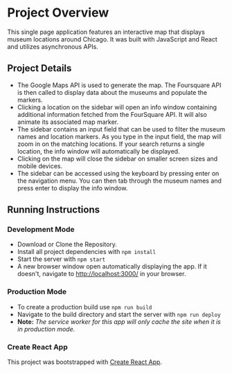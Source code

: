 # Project Overview

This single page application features an interactive map that displays museum locations around Chicago. It was built with JavaScript and React and utilizes asynchronous APIs.

## Project Details

- The Google Maps API is used to generate the map. The Foursquare API is then called to display data about the museums and populate the markers.
- Clicking a location on the sidebar will open an info window containing additional information fetched from the FourSquare API. It will also animate its associated map marker.
- The sidebar contains an input field that can be used to filter the museum names and location markers. As you type in the input field, the map will zoom in on the matching locations. If your search returns a single location, the info window will automatically be displayed.
- Clicking on the map will close the sidebar on smaller screen sizes and mobile devices.
- The sidebar can be accessed using the keyboard by pressing enter on the navigation menu. You can then tab through the museum names and press enter to display the info window.

## Running Instructions

### Development Mode

- Download or Clone the Repository.
- Install all project dependencies with `npm install`
- Start the server with `npm start`
- A new browser window open automatically displaying the app. If it doesn't, navigate to [http://localhost:3000/](http://localhost:3000/) in your browser.

### Production Mode

- To create a production build use `npm run build`
- Navigate to the build directory and start the server with `npm run deploy`
- **Note:** _The service worker for this app will only cache the site when it is in production mode._

### Create React App

This project was bootstrapped with [Create React App](https://github.com/facebookincubator/create-react-app).

